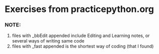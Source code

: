 # Exercises from practicepython.org

### NOTE:
1. files with _bbEdit appended include Editing and Learning notes, or several ways of writing same code
2. files with _fast appended is the shortest way of coding (that I found) 
